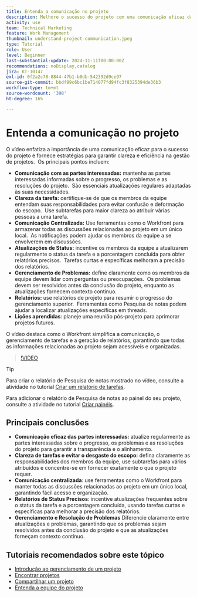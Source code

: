 ```yaml
---
title: Entenda a comunicação no projeto
description: Melhore o sucesso do projeto com uma comunicação eficaz das partes interessadas, clareza das tarefas, discussões centralizadas, relatórios precisos de status e resolução proativa de problemas para manter o alinhamento e a eficiência.
activity: use
team: Technical Marketing
feature: Work Management
thumbnail: understand-project-communication.jpeg
type: Tutorial
role: User
level: Beginner
last-substantial-update: 2024-11-11T00:00:00Z
recommendations: noDisplay,catalog
jira: KT-10147
exl-id: 0f2a2c78-8844-47b1-b0db-542392d9ce97
source-git-commit: bbdf99c6bc1be714077fd94fc3f8325394de36b3
workflow-type: tm+mt
source-wordcount: '398'
ht-degree: 16%

---
```


# Entenda a comunicação no projeto

O vídeo enfatiza a importância de uma comunicação eficaz para o sucesso do projeto e fornece estratégias para garantir clareza e eficiência na gestão de projetos. &#x200B; Os principais pontos incluem:
* **Comunicação com as partes interessadas:** mantenha as partes interessadas informadas sobre o progresso, os problemas e as resoluções do projeto. &#x200B; São essenciais atualizações regulares adaptadas às suas necessidades. &#x200B;
* **Clareza da tarefa:** certifique-se de que os membros da equipe entendam suas responsabilidades para evitar confusão e deformação do escopo. &#x200B; Use subtarefas para maior clareza ao atribuir várias pessoas a uma tarefa. &#x200B;
* **Comunicação Centralizada:** Use ferramentas como o Workfront para armazenar todas as discussões relacionadas ao projeto em um único local. &#x200B; As notificações podem ajudar os membros da equipe a se envolverem em discussões. &#x200B;
* **Atualizações de Status:** incentive os membros da equipe a atualizarem regularmente o status da tarefa e a porcentagem concluída para obter relatórios precisos. &#x200B; Tarefas curtas e específicas melhoram a precisão dos relatórios. &#x200B;
* **Gerenciamento de Problemas:** define claramente como os membros da equipe devem lidar com perguntas ou preocupações. &#x200B; Os problemas devem ser resolvidos antes da conclusão do projeto, enquanto as atualizações fornecem contexto contínuo. &#x200B;
* **Relatórios:** use relatórios de projeto para resumir o progresso do gerenciamento superior. &#x200B; Ferramentas como Pesquisa de notas podem ajudar a localizar atualizações específicas em threads. &#x200B;
* **Lições aprendidas**: planeje uma reunião pós-projeto para aprimorar projetos futuros. &#x200B;

O vídeo destaca como o Workfront simplifica a comunicação, o gerenciamento de tarefas e a geração de relatórios, garantindo que todas as informações relacionadas ao projeto sejam acessíveis e organizadas. &#x200B;

>[!VIDEO](https://video.tv.adobe.com/v/3436150/?quality=12&learn=on&enablevpops=1&captions=por_br)

>[!TIP]
>
>Para criar o relatório de Pesquisa de notas mostrado no vídeo, consulte a atividade no tutorial [Criar um relatório de tarefas](https://experienceleague.adobe.com/pt-br/docs/workfront-learn/tutorials-workfront/reporting/basic-reporting/create-a-task-report#activity-1-create-a-note-report-with-prompts).
>
>Para adicionar o relatório de Pesquisa de notas ao painel do seu projeto, consulte a atividade no tutorial [Criar painéis](https://experienceleague.adobe.com/docs/workfront-learn/tutorials-workfront/reporting/basic-reporting/create-dashboards.html?lang=pt-BR#activity-1-create-a-dashboard).

## Principais conclusões

* **Comunicação eficaz das partes interessadas:** atualize regularmente as partes interessadas sobre o progresso, os problemas e as resoluções do projeto para garantir a transparência e o alinhamento.
* **Clareza de tarefas e evitar o desgaste do escopo:** defina claramente as responsabilidades dos membros da equipe, use subtarefas para vários atribuídos e concentre-se em fornecer exatamente o que o projeto requer.
* **Comunicação centralizada**: use ferramentas como o Workfront para manter todas as discussões relacionadas ao projeto em um único local, garantindo fácil acesso e organização.
* **Relatórios de Status Precisos**: incentive atualizações frequentes sobre o status da tarefa e a porcentagem concluída, usando tarefas curtas e específicas para melhorar a precisão dos relatórios.
* **Gerenciamento e Resolução de Problemas** Diferencie claramente entre atualizações e problemas, garantindo que os problemas sejam resolvidos antes da conclusão do projeto e que as atualizações forneçam contexto contínuo. &#x200B;


## Tutoriais recomendados sobre este tópico

* [Introdução ao gerenciamento de um projeto](/help/manage-work/projects/getting-started-manage-a-project.md)
* [Encontrar projetos](/help/manage-work/projects/find-projects.md)
* [Compartilhar um projeto](/help/manage-work/projects/share-a-project.md)
* [Entenda a equipe do projeto](/help/manage-work/projects/understand-the-project-team.md)


